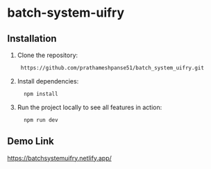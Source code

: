 # batch-system-uifry

 ## Installation
1. Clone the repository:
    ```sh
     https://github.com/prathameshpanse51/batch_system_uifry.git
    ```
2. Install dependencies:
    ```sh
      npm install
    ```
3. Run the project locally to see all features in action:
    ```
      npm run dev
    ```

 ## Demo Link
  https://batchsystemuifry.netlify.app/
